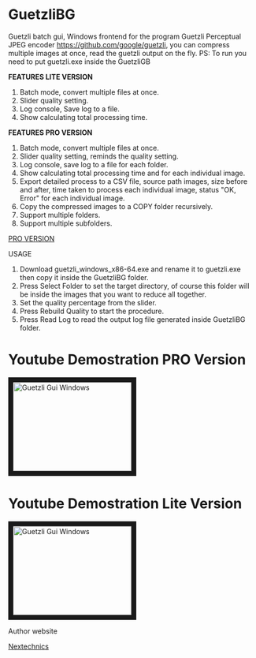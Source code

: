 # GuetzliBG
Guetzli batch gui, Windows frontend for the program  Guetzli Perceptual JPEG encoder https://github.com/google/guetzli, you can compress multiple images at once, read the guetzli output on the fly. 
PS: To run you need to put guetzli.exe inside the GuetzliGB 

<b>FEATURES LITE VERSION</b>

1. Batch mode, convert multiple files at once.
2. Slider quality setting.
3. Log console, Save log to a file.
4. Show calculating total processing time. 

<b>FEATURES PRO VERSION</b>

1. Batch mode, convert multiple files at once.
2. Slider quality setting, reminds the quality setting.
3. Log console, save log to a file for each folder.
4. Show calculating total processing time and for each individual image.
5. Export detailed process to a CSV file, source path images, size before and after, time taken to process each individual image, status "OK, Error" for each individual image.
6. Copy the compressed images to a COPY folder recursively.
7. Support multiple folders.
8. Support multiple subfolders.

<a href="https://www.patreon.com/user?u=5537819" target="_blank">PRO VERSION</a>

USAGE

1. Download guetzli_windows_x86-64.exe and rename it to guetzli.exe then copy it inside the GuetzliBG folder.
2. Press Select Folder to set the target directory, of course this folder will be inside the images that you want to reduce all together.
3. Set the quality percentage from the slider.
4. Press Rebuild Quality to start the procedure.
5. Press Read Log to read the output log file generated inside GuetzliBG folder.

<h1>Youtube Demostration PRO Version</h1>

<a href="http://www.youtube.com/watch?feature=player_embedded&v=Iqa677nFa10" target="_blank"><img src="http://img.youtube.com/vi/Iqa677nFa10/0.jpg" alt="Guetzli Gui Windows" width="240" height="180" border="10" /></a>

<h1>Youtube Demostration Lite Version</h1>

<a href="http://www.youtube.com/watch?feature=player_embedded&v=i2utOynCmBQ" target="_blank"><img src="http://img.youtube.com/vi/i2utOynCmBQ/0.jpg" alt="Guetzli Gui Windows" width="240" height="180" border="10" /></a>


Author website

<a href="http://www.nextechnics.com" target="_blank">Nextechnics</a>
